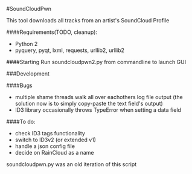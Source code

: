 #SoundCloudPwn

This tool downloads all tracks from an artist's SoundCloud Profile

####Requirements(TODO, cleanup):
- Python 2
- pyquery, pyqt, lxml, requests, urllib2, urllib2

####Starting
Run soundcloudpwn2.py from commandline to launch GUI

###Development

####Bugs
- multiple shame threads walk all over eachothers log file output (the
  solution now is to simply copy-paste the text field's output)
- ID3 library occasionally throws TypeError when setting a data field

####To do:
- check ID3 tags functionality
- switch to ID3v2 (or extended v1)
- handle a json config file
- decide on RainCloud as a name

soundcloudpwn.py was an old iteration of this script

